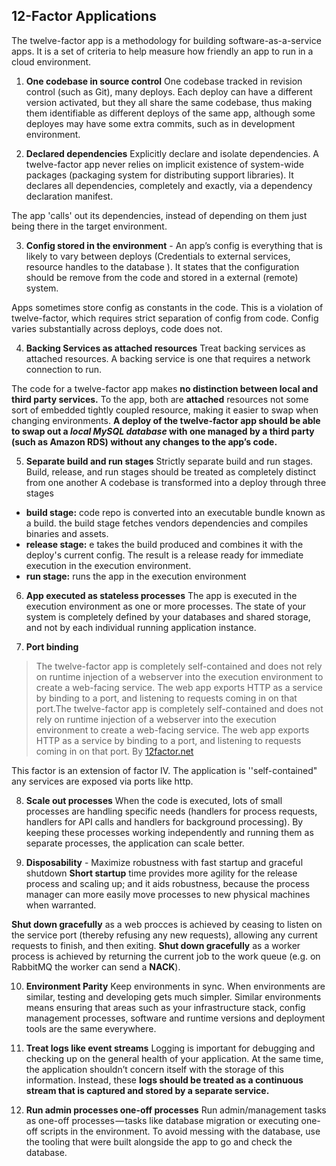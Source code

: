 ## 12-Factor Applications
The twelve-factor app is a methodology for building software-as-a-service apps. It is a set of criteria to help measure how friendly an app to run in a cloud environment.

1. **One codebase in source control**
One codebase tracked in revision control (such as Git), many deploys. Each deploy can have a different version activated, but they all share the same codebase, thus making them identifiable as different deploys of the same app, although some deployes may have some extra commits, such as in development environment.

2. **Declared dependencies**
Explicitly declare and isolate dependencies. A twelve-factor app never relies on implicit existence of system-wide packages (packaging system for distributing support libraries). It declares all dependencies, completely and exactly, via a dependency declaration manifest. 

The app 'calls' out its dependencies, instead of depending on them just being there in the target environment.

3. **Config stored in the environment** -
An app’s config is everything that is likely to vary between deploys (Credentials to external services, resource handles to the database ). It states that the configuration should be remove from the code and stored in a external (remote) system. 

Apps sometimes store config as constants in the code. This is a violation of twelve-factor, which requires strict separation of config from code. Config varies substantially across deploys, code does not.

4. **Backing Services as attached resources**
Treat backing services as attached resources. A backing service is one that requires a network connection to run.

The code for a twelve-factor app makes **no distinction between local and third party services.** To the app, both are **attached** resources not some sort of embedded tightly coupled resource, making it easier to swap when changing environments. **A deploy of the twelve-factor app should be able to swap out a *local MySQL database* with one managed by a third party (such as Amazon RDS) without any changes to the app’s code.** 

5. **Separate build and run stages**
Strictly separate build and run stages. Build, release, and run stages should be treated as completely distinct from one another
A codebase is transformed into a deploy through three stages
- **build stage:** code repo is converted into an executable bundle known as a build. the build stage fetches vendors dependencies and compiles binaries and assets.
- **release stage:** e takes the build produced and combines it with the deploy's current config. The result is a release ready for immediate execution in the execution environment.
- **run stage:** runs the app in the execution environment

6. **App executed as stateless processes**
The app is executed in the execution environment as one or more processes. The state of your system is completely defined by your databases and shared storage, and not by each individual running application instance.

7. **Port binding**
> The twelve-factor app is completely self-contained and does not rely on runtime injection of a webserver into the execution environment to create a web-facing service. The web app exports HTTP as a service by binding to a port, and listening to requests coming in on that port.The twelve-factor app is completely self-contained and does not rely on runtime injection of a webserver into the execution environment to create a web-facing service. The web app exports HTTP as a service by binding to a port, and listening to requests coming in on that port. By [12factor.net](https://12factor.net/port-binding )

This factor is an extension of factor IV. The application is ''self-contained" any services are exposed via ports like http. 

8. **Scale out processes**
When the code is executed, lots of small processes are handling specific needs (handlers for process requests, handlers for API calls and handlers for background processing). By keeping these processes working independently and running them as separate processes, the application can scale better.

9. **Disposability** - Maximize robustness with fast startup and graceful shutdown
**Short startup** time provides more agility for the release process and scaling up; and it aids robustness, because the process manager can more easily move processes to new physical machines when warranted. 

**Shut down gracefully** as a web procces  is achieved by ceasing to listen on the service port (thereby refusing any new requests), allowing any current requests to finish, and then exiting. **Shut down gracefully** as a worker process  is achieved by returning the current job to the work queue (e.g. on RabbitMQ the worker can send a **NACK**).
  
10. **Environment Parity** 
Keep environments in sync. When environments are similar, testing and developing gets much simpler. Similar environments means ensuring that areas such as your infrastructure stack, config management processes, software and runtime versions and deployment tools are the same everywhere.

11. **Treat logs like event streams**
Logging is important for debugging and checking up on the general health of your application. At the same time, the application shouldn’t concern itself with the storage of this information. Instead, these **logs should be treated as a continuous stream that is captured and stored by a separate service.**

12. **Run admin processes  one-off processes**
Run admin/management tasks as one-off processes — tasks like database migration or executing one-off scripts in the environment. To avoid messing with the database, use the tooling that were built alongside the app to go and check the database.

